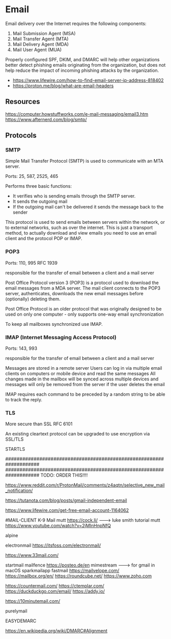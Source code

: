 # Email

Email delivery over the Internet requires the following components:

1. Mail Submission Agent (MSA)
2. Mail Transfer Agent (MTA)
3. Mail Delivery Agent (MDA)
4. Mail User Agent (MUA)




Properly configured SPF, DKIM, and DMARC will help other organizations better detect phishing emails originating from the organization, but does not help reduce the impact of incoming phishing attacks by the organization.

- <https://www.lifewire.com/how-to-find-email-server-ip-address-818402>
- <https://proton.me/blog/what-are-email-headers>



## Resources
<https://computer.howstuffworks.com/e-mail-messaging/email3.htm>
<https://www.afternerd.com/blog/smtp/>


## Protocols

### SMTP
Simple Mail Transfer Protocol (SMTP) is used to communicate with an MTA server.

Ports: 25, 587, 2525, 465


Performs three basic functions:

- It verifies who is sending emails through the SMTP server.
- It sends the outgoing mail
- If the outgoing mail can't be delivered it sends the message back to the sender


This protocol is used to send emails between servers within the network, or to external networks, such as over the internet. This is just a transport method, to actually download and view emails you need to use an email client and the protocol POP or IMAP.





### POP3
Ports: 110, 995
RFC 1939

responsible for the transfer of email between a client and a mail server

Post Office Protocol version 3 (POP3) is a protocol used to download the email messages from a MDA server.
The mail client connects to the POP3 server, authenticates, downloads the new email messages before (optionally) deleting them.

Post Office Protocol is an older protocol that was originally designed to be used on only one computer - only supports one-way email synchronization

To keep all mailboxes synchronized use IMAP.



### IMAP (Internet Messaging Access Protocol)
Ports: 143, 993

responsible for the transfer of email between a client and a mail server

Messages are stored in a remote server
Users can log in via multiple email clients on computers or mobile device and read the same messages
All changes made in the mailbox will be synced across multiple devices and messages will only be removed from the server if the user deletes the email


IMAP requires each command to be preceded by a random string to be able to track the reply.






### TLS
More secure than SSL
RFC 6101

An existing cleartext protocol can be upgraded to use encryption via SSL/TLS













STARTLS











####################################################################
####################################################################
TODO: ORDER THIS!!!!






https://www.reddit.com/r/ProtonMail/comments/z4aqtn/selective_new_mail_notification/


https://tutanota.com/blog/posts/gmail-independent-email


https://www.lifewire.com/get-free-email-account-1164062








#MAIL-CLIENT
K-9 Mail
mutt
https://cock.li/ ---> luke smith tutorial mutt https://www.youtube.com/watch?v=2jMInHnpNfQ

alpine


electronmail
https://itsfoss.com/electronmail/

https://www.33mail.com/



startmail
mailfence 
https://posteo.de/en
mimestream --->  for gmail in macOS
sparkmailapp
fastmail
https://mailvelope.com/
https://mailbox.org/en/
https://roundcube.net/
https://www.zoho.com

https://countermail.com/
https://ctemplar.com/
https://duckduckgo.com/email/
https://addy.io/

https://10minutemail.com/


purelymail


EASYDEMARC

https://en.wikipedia.org/wiki/DMARC#Alignment

